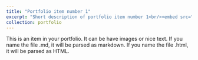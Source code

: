 ```yaml
---
title: "Portfolio item number 1"
excerpt: "Short description of portfolio item number 1<br/><embed src="/diplomas/diploma-python.pdf" type="application/pdf"  width="800px" height="2100px" />"
collection: portfolio
---
```


This is an item in your portfolio. It can be have images or nice text. If you name the file .md, it will be parsed as markdown. If you name the file .html, it will be parsed as HTML. 
